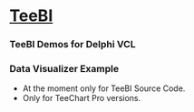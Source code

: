 # [TeeBI](https://www.steema.com/product/teebi)

### TeeBI Demos for Delphi VCL

### Data Visualizer Example

- At the moment only for TeeBI Source Code. 
- Only for TeeChart Pro versions. 

 


